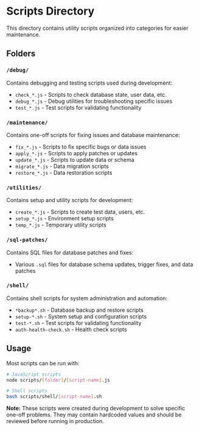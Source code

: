 # Scripts Directory

This directory contains utility scripts organized into categories for easier maintenance.

## Folders

### `/debug/`
Contains debugging and testing scripts used during development:
- `check_*.js` - Scripts to check database state, user data, etc.
- `debug_*.js` - Debug utilities for troubleshooting specific issues
- `test_*.js` - Test scripts for validating functionality

### `/maintenance/`
Contains one-off scripts for fixing issues and database maintenance:
- `fix_*.js` - Scripts to fix specific bugs or data issues
- `apply_*.js` - Scripts to apply patches or updates
- `update_*.js` - Scripts to update data or schema
- `migrate_*.js` - Data migration scripts
- `restore_*.js` - Data restoration scripts

### `/utilities/`
Contains setup and utility scripts for development:
- `create_*.js` - Scripts to create test data, users, etc.
- `setup_*.js` - Environment setup scripts
- `temp_*.js` - Temporary utility scripts

### `/sql-patches/`
Contains SQL files for database patches and fixes:
- Various `.sql` files for database schema updates, trigger fixes, and data patches

### `/shell/`
Contains shell scripts for system administration and automation:
- `*backup*.sh` - Database backup and restore scripts
- `setup-*.sh` - System setup and configuration scripts
- `test-*.sh` - Test scripts for validating functionality
- `auth-health-check.sh` - Health check scripts

## Usage

Most scripts can be run with:
```bash
# JavaScript scripts
node scripts/[folder]/[script-name].js

# Shell scripts
bash scripts/shell/[script-name].sh
```

**Note:** These scripts were created during development to solve specific one-off problems. They may contain hardcoded values and should be reviewed before running in production.